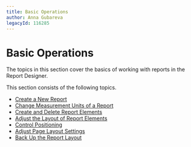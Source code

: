 ```yaml
---
title: Basic Operations
author: Anna Gubareva
legacyId: 116285
---
```

# Basic Operations
The topics in this section cover the basics of working with reports in the Report Designer.

This section consists of the following topics.
* [Create a New Report](basic-operations/create-a-new-report.md)
* [Change Measurement Units of a Report](basic-operations/change-measurement-units-of-a-report.md)
* [Create and Delete Report Elements](basic-operations/create-and-delete-report-elements.md)
* [Adjust the Layout of Report Elements](basic-operations/adjust-the-layout-of-report-elements.md)
* [Control Positioning ](basic-operations/control-positioning.md)
* [Adjust Page Layout Settings](basic-operations/adjust-page-layout-settings.md)
* [Back Up the Report Layout](basic-operations/back-up-the-report-layout.md)